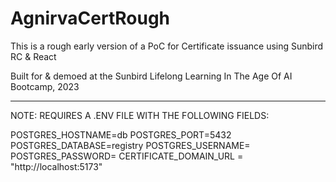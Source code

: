 # AgnirvaCertRough
This is a rough early version of a PoC for Certificate issuance using Sunbird RC &amp; React

Built for & demoed at the Sunbird Lifelong Learning In The Age Of AI Bootcamp, 2023


--------------


NOTE: REQUIRES A .ENV FILE WITH THE FOLLOWING FIELDS:

POSTGRES_HOSTNAME=db
POSTGRES_PORT=5432
POSTGRES_DATABASE=registry
POSTGRES_USERNAME=
POSTGRES_PASSWORD=
CERTIFICATE_DOMAIN_URL = "http://localhost:5173"


